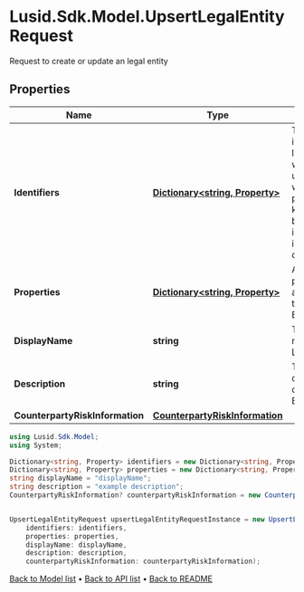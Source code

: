 # Lusid.Sdk.Model.UpsertLegalEntityRequest
Request to create or update an legal entity

## Properties

Name | Type | Description | Notes
------------ | ------------- | ------------- | -------------
**Identifiers** | [**Dictionary&lt;string, Property&gt;**](Property.md) | The identifiers the legal entity will be upserted with.The provided keys should be idTypeScope, idTypeCode, code | 
**Properties** | [**Dictionary&lt;string, Property&gt;**](Property.md) | A set of properties associated to the Legal Entity. | [optional] 
**DisplayName** | **string** | The display name of the Legal Entity | 
**Description** | **string** | The description of the Legal Entity | [optional] 
**CounterpartyRiskInformation** | [**CounterpartyRiskInformation**](CounterpartyRiskInformation.md) |  | [optional] 

```csharp
using Lusid.Sdk.Model;
using System;

Dictionary<string, Property> identifiers = new Dictionary<string, Property>();
Dictionary<string, Property> properties = new Dictionary<string, Property>();
string displayName = "displayName";
string description = "example description";
CounterpartyRiskInformation? counterpartyRiskInformation = new CounterpartyRiskInformation();


UpsertLegalEntityRequest upsertLegalEntityRequestInstance = new UpsertLegalEntityRequest(
    identifiers: identifiers,
    properties: properties,
    displayName: displayName,
    description: description,
    counterpartyRiskInformation: counterpartyRiskInformation);
```

[Back to Model list](../README.md#documentation-for-models) &#8226; [Back to API list](../README.md#documentation-for-api-endpoints) &#8226; [Back to README](../README.md)
